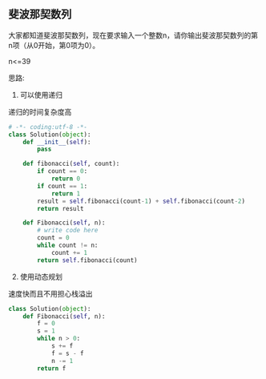 ## 斐波那契数列

大家都知道斐波那契数列，现在要求输入一个整数n，请你输出斐波那契数列的第n项（从0开始，第0项为0）。

n<=39

思路:

1. 可以使用递归

递归的时间复杂度高

```python
# -*- coding:utf-8 -*-
class Solution(object):
    def __init__(self):
        pass

    def fibonacci(self, count):
        if count == 0:
            return 0
        if count == 1:
            return 1
        result = self.fibonacci(count-1) + self.fibonacci(count-2)
        return result

    def Fibonacci(self, n):
        # write code here
        count = 0
        while count != n:
            count += 1
        return self.fibonacci(count)

```



2. 使用动态规划

速度快而且不用担心栈溢出

```python
class Solution(object):
    def Fibonacci(self, n):
        f = 0
        s = 1
        while n > 0:
            s += f
            f = s - f
            n -= 1
        return f
```

